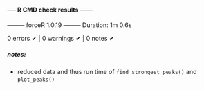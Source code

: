#### ── R CMD check results ───

──── forceR 1.0.19 ──── Duration: 1m 0.6s

0 errors ✔ \| 0 warnings ✔ \| 0 notes ✔

##### notes:
-   reduced data and thus run time of `find_strongest_peaks()` and `plot_peaks()`
